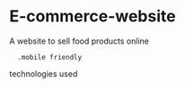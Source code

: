 # E-commerce-website











A website to sell food products online

      .mobile friendly


technologies used
